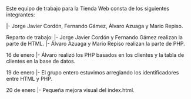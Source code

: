 Este equipo de trabajo para la Tienda Web consta de los siguientes integrantes:

 |- Jorge Javier Cordón, Fernando Gámez, Álvaro Azuaga y Mario Repiso.

Reparto de trabajo:
 |- Jorge Javier Cordón y Fernando Gámez realizan la parte de HTML.
 |- Álvaro Azuaga y Mario Repiso realizan la parte de PHP.

16 de enero
 |- Álvaro realizó los PHP basados en los clientes y la tabla de clientes en la base de datos.

19 de enero
 |- El grupo entero estuvimos arreglando los identificadores entre HTML y PHP.

20 de enero
 |- Pequeña mejora visual del index.html.